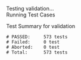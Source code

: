 
Testing validation...</br>
Running Test Cases

Test Summary for validation

    # PASSED:     573 tests
    # Failed:     0 test
    # Aborted:    0 test
    # Total:      573 tests
